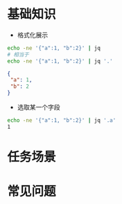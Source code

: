 # 基础知识

* 格式化展示
```bash
echo -ne '{"a":1, "b":2}' | jq
# 相当于
echo -ne '{"a":1, "b":2}' | jq '.'
```
```json
{
 "a": 1,
 "b": 2
}
```

* 选取某一个字段
```bash
echo -ne '{"a":1, "b":2}' | jq '.a'
1
```

# 任务场景


# 常见问题